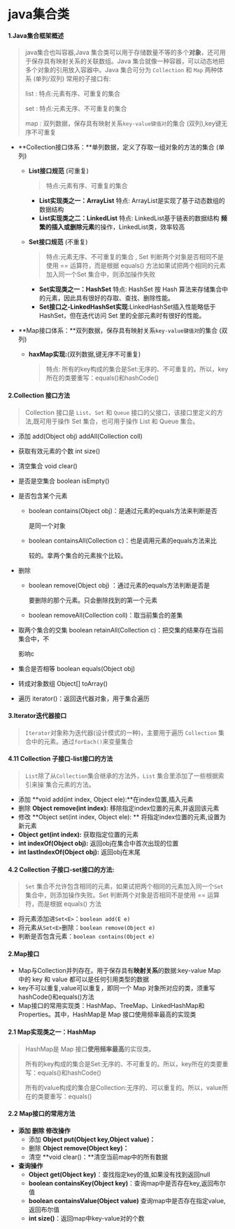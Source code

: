 # java集合类



#### 1.Java集合框架概述

> java集合也叫容器,Java 集合类可以用于存储数量不等的多个**对象**，还可用于保存具有映射关系的关联数组。Java 集合就像一种容器，可以动态地把多个对象的引用放入容器中。Java 集合可分为 `Collection` 和 `Map` 两种体系 (单列/双列) 常用的子接口有:
>
> list : 特点:元素有序、可重复的集合   
>
> set :  特点:元素无序、不可重复的集合 
>
> map :  双列数据，保存具有映射关系`key-value键值对`的集合 (双列),key键无序不可重复

- **Collection接口体系：**单列数据，定义了存取一组对象的方法的集合 (单列)

  - **List接口规范** (可重复)

    > 特点:元素有序、可重复的集合   

    - **List实现类之一：ArrayList** 特点: ArrayList是实现了基于动态数组的数据结构
    - **List实现类之二：LinkedList** 特点: LinkedList基于链表的数据结构 **频繁的插入或删除元素**的操作，LinkedList类，效率较高

  - **Set接口规范** (不重复)

    > 特点:元素无序、不可重复的集合  , Set 判断两个对象是否相同不是使用 == 运算符，而是根据 equals() 方法如果试把两个相同的元素加入同一个Set 集合中，则添加操作失败

    - **Set实现类之一：HashSet** 特点: HashSet 按 Hash 算法来存储集合中的元素，因此具有很好的存取、查找、删除性能。
    - **Set接口之-LinkedHashSet实现**:LinkedHashSet插入性能略低于 HashSet，但在迭代访问 Set 里的全部元素时有很好的性能。
- **Map接口体系：**双列数据，保存具有映射关系`key-value键值对`的集合 (双列)

  - **haxMap实现:**(双列数据,键无序不可重复)

    > 特点: 所有的key构成的集合是Set:无序的、不可重复的。所以，key所在的类要重写：equals()和hashCode() 

#### 2.Collection 接口方法

> Collection 接口是 `List`、`Set` 和 `Queue` 接口的父接口，该接口里定义的方法,既可用于操作 Set 集合，也可用于操作 List 和 Queue 集合。

- 添加  add(Object obj)  addAll(Collection coll) 

- 获取有效元素的个数 int size()

- 清空集合 void clear()

- 是否是空集合  boolean isEmpty()

- 是否包含某个元素

  - boolean contains(Object obj)：是通过元素的equals方法来判断是否

    是同一个对象

  - boolean containsAll(Collection c)：也是调用元素的equals方法来比

    较的。拿两个集合的元素挨个比较。

- 删除 

  - boolean remove(Object obj) ：通过元素的equals方法判断是否是

    要删除的那个元素。只会删除找到的第一个元素

  - boolean removeAll(Collection coll)：取当前集合的差集

- 取两个集合的交集 boolean retainAll(Collection c)：把交集的结果存在当前集合中，不

  影响c 

- 集合是否相等 boolean equals(Object obj)

- 转成对象数组 Object[] toArray()

- 遍历 iterator()：返回迭代器对象，用于集合遍历

#### 3.Iterator迭代器接口

> `Iterator`对象称为迭代器(设计模式的一种)，主要用于遍历 `Collection` 集合中的元素。通过`forEach()`来变量集合

#### 

#### 4.11 Collection 子接口-list接口的方法

> `List`除了从`Collection`集合继承的方法外，`List` 集合里添加了一些根据索引来操`集合元素的方法。

- 添加  **void add(int index, Object ele):**在index位置,插入元素
- 删除 **Object remove(int index):**   移除指定index位置的元素,并返回该元素
- 修改 **Object set(int index, Object ele): ** 将指定index位置的元素,设置为新元素
- **Object get(int index):**  获取指定位置的元素
- **int indexOf(Object obj):**  返回obj在集合中首次出现的位置
- **int lastIndexOf(Object obj):** 返回obj在末尾

#### 4.2 Collection 子接口-set接口的方法:

> `Set` 集合不允许包含相同的元素，如果试把两个相同的元素加入同一个`Set` 集合中，则添加操作失败。Set 判断两个对象是否相同不是使用 == 运算符，而是根据 equals() 方法

- 将元素添加进`Set<E>`：`boolean add(E e)`
- 将元素从`Set<E>`删除：`boolean remove(Object e)`
- 判断是否包含元素：`boolean contains(Object e)`



#### 2.Map接口

- Map与Collection并列存在。用于保存具有**映射关系**的数据:key-value Map 中的 key 和 value 都可以是任何引用类型的数据
- key不可以重复,value可以重复，即同一个 Map 对象所对应的类，须重写hashCode()和equals()方法
- Map接口的常用实现类：HashMap、TreeMap、LinkedHashMap和Properties。其中，HashMap是 Map 接口使用频率最高的实现类

#### 2.1 Map实现类之一：HashMap

> HashMap是 Map 接口**使用频率最高**的实现类。
>
> 所有的key构成的集合是Set:无序的、不可重复的。所以，key所在的类要重写：equals()和hashCode()
>
> 所有的value构成的集合是Collection:无序的、可以重复的。所以，value所在的类要重写：equals()
>



#### 2.2 Map接口的常用方法

- **添加 删除 修改操作**
  - 添加 **Object put(Object key,Object value)：** 
  - 删除 **Object remove(Object key)：**
  - 清空  **void clear()：**清空当前map中的所有数据
- **查询操作**
  - **Object get(Object key)**：查找指定key的值,如果没有找到返回null
  - **boolean containsKey(Object key)**：查询map中是否存在key,返回布尔值
  - **boolean containsValue(Object value)** 查询map中是否存在指定value,返回布尔值
  - **int size()**：返回map中key-value对的个数



